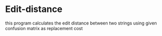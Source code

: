 # Edit-distance
this program calculates the edit distance between two strings using given confusion matrix as replacement cost
